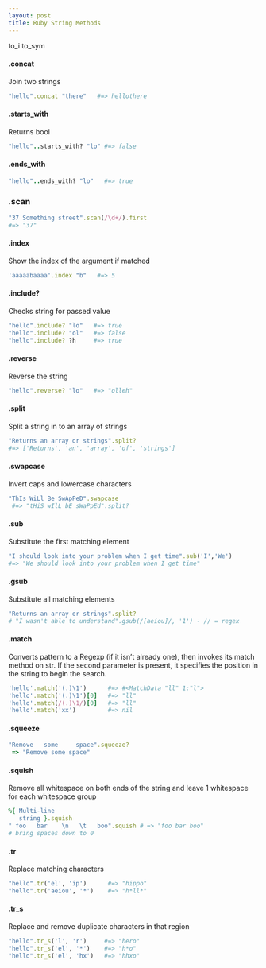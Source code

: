 ```yaml
---
layout: post
title: Ruby String Methods
---
```


to_i
to_sym


#### .concat
Join two strings
```ruby
"hello".concat "there"   #=> hellothere
```

#### .starts_with
Returns bool
```ruby
"hello"..starts_with? "lo" #=> false
```

#### .ends_with
```ruby
"hello"..ends_with? "lo"   #=> true
```
### .scan
```ruby
"37 Something street".scan(/\d+/).first
#=> "37"
```

#### .index
Show the index of the argument if matched
```ruby
'aaaaabaaaa'.index "b"   #=> 5
```

#### .include?
Checks string for passed value
```ruby
"hello".include? "lo"   #=> true
"hello".include? "ol"   #=> false
"hello".include? ?h     #=> true
```



#### .reverse
Reverse the string
```ruby
"hello".reverse? "lo"   #=> "olleh"

```
#### .split
Split a string in to an array of strings
```ruby
"Returns an array or strings".split?
#=> ['Returns', 'an', 'array', 'of', 'strings']
```

#### .swapcase
Invert caps and lowercase characters
```ruby
"ThIs WiLl Be SwApPeD".swapcase
 #=> "tHiS wIlL bE sWaPpEd".split?
```
#### .sub
Substitute the first matching element
```ruby
"I should look into your problem when I get time".sub('I','We')
#=> "We should look into your problem when I get time"
```

#### .gsub
Substitute all matching elements
```ruby
"Returns an array or strings".split?
# "I wasn't able to understand".gsub(/[aeiou]/, '1') - // = regex
```

#### .match
Converts pattern to a Regexp (if it isn’t already one), then invokes its match method on str. If the second parameter is present, it specifies the position in the string to begin the search.
```ruby
'hello'.match('(.)\1')      #=> #<MatchData "ll" 1:"l">
'hello'.match('(.)\1')[0]   #=> "ll"
'hello'.match(/(.)\1/)[0]   #=> "ll"
'hello'.match('xx')         #=> nil
```

#### .squeeze                
```ruby
"Remove   some     space".squeeze?
 => "Remove some space"
```

#### .squish
Remove all whitespace on both ends of the string and
leave 1 whitespace for each whitespace group
```ruby
%{ Multi-line
   string }.squish                  
" foo   bar    \n   \t   boo".squish # => "foo bar boo"
# bring spaces down to 0
```

#### .tr
Replace matching characters
```ruby
"hello".tr('el', 'ip')      #=> "hippo"
"hello".tr('aeiou', '*')    #=> "h*ll*"
```

#### .tr_s
Replace and remove duplicate characters in that region     
```ruby
"hello".tr_s('l', 'r')     #=> "hero"
"hello".tr_s('el', '*')    #=> "h*o"
"hello".tr_s('el', 'hx')   #=> "hhxo"
```
